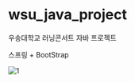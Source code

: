 # wsu_java_project

우송대학교 러닝콘서트 자바 프로젝트 

스프링 + BootStrap 

![1](https://user-images.githubusercontent.com/56614760/103069166-1fa94d00-4602-11eb-82b2-cab490fb09d7.png)
